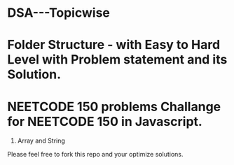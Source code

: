 # DSA---Topicwise
# Folder Structure - with Easy to Hard Level with Problem statement and its Solution.

# NEETCODE 150 problems Challange for NEETCODE 150 in Javascript.
1. Array and String





























Please feel free to fork this repo and your optimize solutions.
